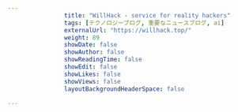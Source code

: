 ---
                title: "WillHack - service for reality hackers"
                tags: [テクノロジーブログ, 重要なニュースブログ, ai]
                externalUrl: "https://willhack.top/"
                weight: 89
                showDate: false
                showAuthor: false
                showReadingTime: false
                showEdit: false
                showLikes: false
                showViews: false
                layoutBackgroundHeaderSpace: false
                ---

